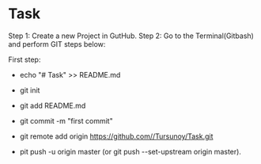 # Task
Step 1: Create a new Project in GutHub.
Step 2: Go to the Terminal(Gitbash) and perform GIT steps below:

First step: 
- echo "# Task" >> README.md
- git init
- git add README.md
- git commit -m "first commit"

- git remote add origin https://github.com//Tursunoy/Task.git
- pit push -u origin master (or git push --set-upstream origin master).
